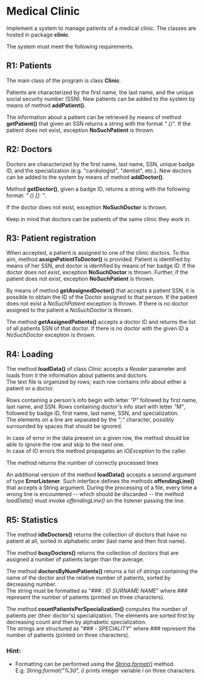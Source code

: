 Medical Clinic
==============

Implement a system to manage patients of a medical clinic. The classes are hosted in package **clinic**.

The system must meet the following requirements.

R1: Patients
------------

The main class of the program is class **Clinic**.

Patients are characterized by the first name, the last name, and the unique social security number (SSN). New patients can be added to the system by means of method **addPatient()**.

The information about a patient can be retrieved by means of method **getPatient()** that given an SSN returns a string with the format _"<Last> <First> (<SSN>)"_. If the patient does not exist, exception **NoSuchPatient** is thrown.

R2: Doctors
-----------

Doctors are characterized by the first name, last name, SSN, unique badge ID, and the specialization (e.g. "cardiologist", "dentist", etc.). New doctors can be added to the system by means of method **addDoctor()**.

Method **getDoctor()**, given a badge ID, returns a string with the following format: _"<Last> <First> (<SSN>) \[<ID>\]: <Specialization>"_.

If the doctor does not exist, exception **NoSuchDoctor** is thrown.

Keep in mind that doctors can be patients of the same clinic they work in.

R3: Patient registration
------------------------

When accepted, a patient is assigned to one of the clinic doctors. To this aim, method **assignPatientToDoctor()** is provided. Patient is identified by means of her SSN, and doctor is identified by means of her badge ID. If the doctor does not exist, exception **NoSuchDoctor** is thrown. Further, if the patient does not exist, exception **NoSuchPatient** is thrown.

By means of method **getAssignedDoctor()** that accepts a patient SSN, it is possible to obtain the ID of the Doctor assigned to that person. If the patient does not exist a _NoSuchPatient_ exception is thrown. If there is no doctor assigned to the patient a _NoSuchDoctor_ is thrown.

The method **getAssignedPatients()** accepts a doctor ID and returns the list of all patients SSN of that doctor. If there is no doctor with the given ID a _NoSuchDoctor_ exception is thrown.

R4: Loading
-----------

The method **loadData()** of class _Clinic_ accepts a _Reader_ parameter and loads from it the information about patients and doctors.  
The text file is organized by rows; each row contains info about either a patient or a doctor.

Rows containing a person's info begin with letter _"P"_ followed by first name, last name, and SSN. Rows containing doctor's info start with letter _"M"_, followed by badge ID, first name, last name, SSN, and specialization.  
The elements on a line are separated by the _";"_ character, possibly surrounded by spaces that should be ignored.

In case of error in the data present on a given row, the method should be able to ignore the row and skip to the next one.  
In case of IO errors the method propagates an _IOException_ to the caller.

The method returns the number of correctly processed lines

An additional version of the method **loadData()** accepts a second argument of type **ErrorListener**. Such interface defines the methods **offendingLine()** that accepts a String argument. During the processing of a file, every time a wrong line is encountered -- which should be discarded -- the method _loadData()_ must invoke _offendingLine()_ on the listener passing the line.

R5: Statistics
--------------

The method **idleDoctors()** returns the collection of doctors that have no patient at all, sorted in alphabetic order (last name and then first name).

The method **busyDoctors()** returns the collection of doctors that are assigned a number of patients larger than the average.

The method **doctorsByNumPatients()** returns a list of strings containing the name of the doctor and the relative number of patients, sorted by decreasing number.  
The string must be formatted as "_\### : ID SURNAME NAME_" where _###_ represent the number of patients (printed on three characters).

The method **countPatientsPerSpecialization()** computes the number of patients per (their doctor's) specialization. The elements are sorted first by decreasing count and then by alphabetic specialization.  
The strings are structured as "_\### - SPECIALITY_" where _###_ represent the number of patients (printed on three characters).

### Hint:

*   Formatting can be performed using the [_String.format()_](https://oop.polito.it/api/java/lang/String.html#format-java.lang.String-java.lang.Object...-) method.  
    E.g. _String.format("%3d", i)_ prints integer variable _i_ on three characters.
